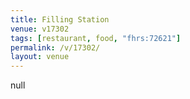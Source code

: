 ```yaml
---
title: Filling Station
venue: v17302
tags: [restaurant, food, "fhrs:72621"]
permalink: /v/17302/
layout: venue
---
```

null